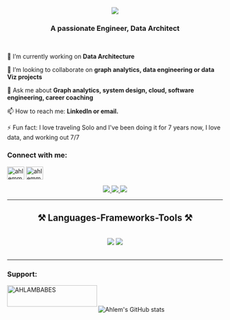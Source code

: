 <h1 align="center">
    <img src="https://readme-typing-svg.herokuapp.com/?font=Righteous&size=35&center=true&color=62088B&center=true&vCenter=true&random=false&width=500&height=70&duration=4000&lines=Hi+There!+👋;+I'm+Ahlem+Mustapha!;" />
</h1>

<h3 align="center">A passionate Engineer, Data Architect </h3>

<br/>

<div align="Left">

🔭 I’m currently working on **Data Architecture**

👯 I’m looking to collaborate on **graph analytics, data engineering or data Viz projects**

💬 Ask me about **Graph analytics, system design, cloud, software engineering, career coaching**

📫 How to reach me: **LinkedIn or email.**

⚡ Fun fact: I love traveling Solo and I've been doing it for 7 years now, I love data, and working out 7/7
</div>

<h3 align="left">Connect with me:</h3>
<p align="left">
<a href="https://linkedin.com/in/ahlemmustapha" target="blank"><img align="center" src="https://raw.githubusercontent.com/rahuldkjain/github-profile-readme-generator/master/src/images/icons/Social/linked-in-alt.svg" alt="ahlemmustapha" height="30" width="40" /></a>
<a href="https://instagram.com/ahlemmustapha_" target="blank"><img align="center" src="https://raw.githubusercontent.com/rahuldkjain/github-profile-readme-generator/master/src/images/icons/Social/instagram.svg" alt="ahlemmustapha_" height="30" width="40" /></a>
</p>

 </div>
 
<div align="center"> 
  <a href="mailto:ahlemsocial@gmail.com">
    <img src="https://img.shields.io/badge/Gmail-333333?style=for-the-badge&logo=gmail&logoColor=red" />
  </a>
  <a href="https://linkedin.com/in/ahlemmustapha" target="_blank">
    <img src="https://img.shields.io/badge/LinkedIn-0077B5?style=for-the-badge&logo=linkedin&logoColor=white" target="_blank" />
  </a>
  <a href="https://ahlemmustapha.github.io" target="_blank">
     <img src="https://img.shields.io/badge/Portfolio-FF5722?style=for-the-badge&logo=todoist&logoColor=white" target="_blank" /> <!-- sqlite, safari, google-chrome are other good icon options -->
  </a>
</div>

 <hr/>
 
<h2 align="center">⚒️ Languages-Frameworks-Tools ⚒️</h2>
<br/>
<div align="center">
    <img src="https://skillicons.dev/icons?i=html,css,vscode,github,git,r" />
    <img src="https://skillicons.dev/icons?i=python,javascript,java,mysql" /><br>
</div>

<br/>
<hr/>

<h3 align="left">Support:</h3>
<p><a href="https://www.buymeacoffee.com/AHLAMBABES"> <img align="left" src="https://cdn.buymeacoffee.com/buttons/v2/default-yellow.png" height="50" width="210" alt="AHLAMBABES" /></a></p><br><br>



![Ahlem's GitHub stats](https://github-readme-stats.vercel.app/api?username=AhlemMustapha&theme=dark&show_icons=true)
